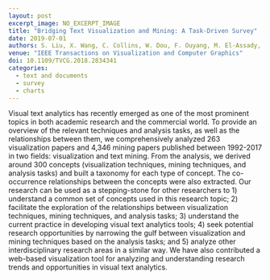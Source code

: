 ```yaml
---
layout: post
excerpt_image: NO_EXCERPT_IMAGE
title: "Bridging Text Visualization and Mining: A Task-Driven Survey"
date: 2019-07-01
authors: S. Liu, X. Wang, C. Collins, W. Dou, F. Ouyang, M. El-Assady, L. Jiang & D. Keim
venue: "IEEE Transactions on Visualization and Computer Graphics"
doi: 10.1109/TVCG.2018.2834341
categories:
  - text and documents
  - survey
  - charts
---
```

Visual text analytics has recently emerged as one of the most prominent topics in both academic research and the commercial world. To provide an overview of the relevant techniques and analysis tasks, as well as the relationships between them, we comprehensively analyzed 263 visualization papers and 4,346 mining papers published between 1992-2017 in two fields: visualization and text mining. From the analysis, we derived around 300 concepts (visualization techniques, mining techniques, and analysis tasks) and built a taxonomy for each type of concept. The co-occurrence relationships between the concepts were also extracted. Our research can be used as a stepping-stone for other researchers to 1) understand a common set of concepts used in this research topic; 2) facilitate the exploration of the relationships between visualization techniques, mining techniques, and analysis tasks; 3) understand the current practice in developing visual text analytics tools; 4) seek potential research opportunities by narrowing the gulf between visualization and mining techniques based on the analysis tasks; and 5) analyze other interdisciplinary research areas in a similar way. We have also contributed a web-based visualization tool for analyzing and understanding research trends and opportunities in visual text analytics.
